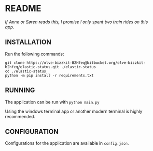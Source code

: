 # README #
_If Anne or Søren reads this, I promise I only spent two train rides on this app._

## INSTALLATION ##
Run the following commands:
```
git clone https://olve-bizzkit-B2Hfeq@bitbucket.org/olve-bizzkit-b2hfeq/elastic-status.git ./elastic-status
cd ./elastic-status
python -m pip install -r requirements.txt
```

## RUNNING ##
The application can be run with `python main.py`

Using the windows terminal app or another modern terminal is highly recommended.

## CONFIGURATION ##
Configurations for the application are available in `config.json`.
